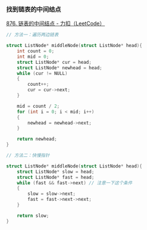 ### 找到链表的中间结点

[876. 链表的中间结点 - 力扣（LeetCode）](https://leetcode.cn/problems/middle-of-the-linked-list/description/)

```c
// 方法一：遍历两边链表

struct ListNode* middleNode(struct ListNode* head){
    int count = 0;
    int mid = 0;
    struct ListNode* cur = head;
    struct ListNode* newhead = head;
    while (cur != NULL)
    {
        count++;
        cur = cur->next;
    }

    mid = count / 2;
    for (int i = 0; i < mid; i++)
    {
        newhead = newhead->next;
    }

    return newhead;
}

// 方法二：快慢指针

struct ListNode* middleNode(struct ListNode* head){
    struct ListNode* slow = head;
    struct ListNode* fast = head;
    while (fast && fast->next) // 注意一下这个条件
    {
        slow = slow->next;
        fast = fast->next->next;
    }

    return slow;
}
```
